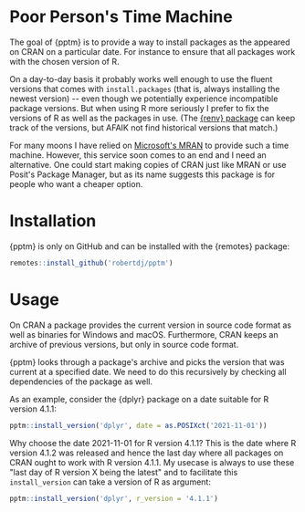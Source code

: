 Poor Person's Time Machine
==========================

The goal of {pptm} is to provide a way to install packages as the appeared on CRAN on a particular date.
For instance to ensure that all packages work with the chosen version of R.

On a day-to-day basis it probably works well enough to use the fluent versions that comes with `install.packages` (that is, always installing the newest version) -- even though we potentially experience incompatible package versions.
But when using R more seriously I prefer to fix the versions of R as well as the packages in use.
(The [{renv} package](https://rstudio.github.io/renv) can keep track of the versions, but AFAIK not find historical versions that match.)

For many moons I have relied on [Microsoft's MRAN](https://mran.microsoft.com) to provide such a time machine.
However, this service soon comes to an end and I need an alternative.
One could start making copies of CRAN just like MRAN or use Posit's Package Manager, but as its name suggests this package is for people who want a cheaper option.


# Installation

{pptm} is only on GitHub and can be installed with the {remotes} package:

```r
remotes::install_github('robertdj/pptm')
```


# Usage

On CRAN a package provides the current version in source code format as well as binaries for Windows and macOS.
Furthermore, CRAN keeps an archive of previous versions, but only in source code format.

{pptm} looks through a package's archive and picks the version that was current at a specified date.
We need to do this recursively by checking all dependencies of the package as well.

As an example, consider the {dplyr} package on a date suitable for R version 4.1.1:

```r
pptm::install_version('dplyr', date = as.POSIXct('2021-11-01'))
```

Why choose the date 2021-11-01 for R version 4.1.1? 
This is the date where R version 4.1.2 was released and hence the last day where all packages on CRAN ought to work with R version 4.1.1.
My usecase is always to use these "last day of R version X being the latest" and to facilitate this `install_version` can take a version of R as argument:

```r
pptm::install_version('dplyr', r_version = '4.1.1')
```
